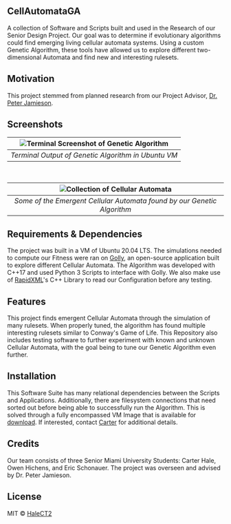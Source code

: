 ## CellAutomataGA
A collection of Software and Scripts built and used in the Research of our Senior Design Project. Our goal was to determine if evolutionary algorithms could find emerging living cellular automata systems. Using a custom Genetic Algorithm, these tools have allowed us to explore different two-dimensional Automata and find new and interesting rulesets.

## Motivation
This project stemmed from planned research from our Project Advisor, [Dr. Peter Jamieson](http://www.drpeterjamieson.com/).
 
## Screenshots
<center>

| ![Terminal Screenshot of Genetic Algorithm](https://i.postimg.cc/xT8LQ4k5/Terminal.jpg) | 
|:--:| 
| *Terminal Output of Genetic Algorithm in Ubuntu VM* |

<br />

| ![Collection of Cellular Automata](https://i.postimg.cc/NfPWn2HF/Cellular-Automata.gif) | 
|:--:| 
| *Some of the Emergent Cellular Automata found by our Genetic Algorithm* |

</center>

## Requirements & Dependencies 
The project was built in a VM of Ubuntu 20.04 LTS. The simulations needed to compute our Fitness were ran on [Golly](http://golly.sourceforge.net/), an open-source application built to explore different Cellular Automata. The Algorithm was developed with C++17 and used Python 3 Scripts to interface with Golly. We also make use of [RapidXML](http://rapidxml.sourceforge.net/)'s C++ Library to read our Configuration before any testing.

## Features
This project finds emergent Cellular Automata through the simulation of many rulesets. When properly tuned, the algorithm has found multiple interesting rulesets similar to Conway's Game of Life. This Repository also includes testing software to further experiment with known and unknown Cellular Automata, with the goal being to tune our Genetic Algorithm even further. 

## Installation
This Software Suite has many relational dependencies between the Scripts and Applications. Additionally, there are filesystem connections that need sorted out before being able to successfully run the Algorithm. This is solved through a fully encompassed VM Image that is available for [download](https://drive.google.com/file/d/1XToRe16e2IZbmlWRZCWrsQ4wYAn_fCII/view?usp=sharing). If interested, contact [Carter](mailto:halect2@miamioh.edu) for additional details.

## Credits
Our team consists of three Senior Miami University Students: Carter Hale, Owen Hichens, and Eric Schonauer. The project was overseen and advised by Dr. Peter Jamieson.

## License
MIT © [HaleCT2](https://github.com/HaleCT2)
